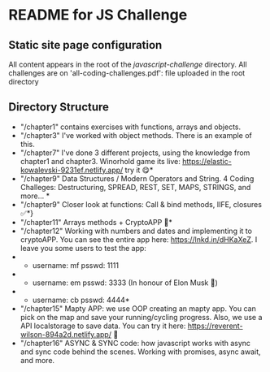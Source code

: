 # README for JS Challenge


## Static site page configuration

All content appears in the root of the *javascript-challenge* directory.
All challenges are on 'all-coding-challenges.pdf': file uploaded in the root directory

## Directory Structure

* "/chapter1" contains exercises with functions, arrays and objects.
* "/chapter3" I've worked with object methods. There is an example of this.
* "/chapter7" I've done 3 different projects, using the knowledge from chapter1 and chapter3. Winorhold game its live: https://elastic-kowalevski-9231ef.netlify.app/ try it 😋*
* "/chapter9" Data Structures / Modern Operators and String. 4 Coding Challeges: Destructuring, SPREAD, REST, SET, MAPS, STRINGS, and more... *
* "/chapter9" Closer look at functions: Call & bind methods, IIFE, closures ✅*}
* "/chapter11" Arrays methods + CryptoAPP 🤑*
* "/chapter12" Working with numbers and dates and implementing it to cryptoAPP. You can see the entire app here: https://lnkd.in/dHKaXeZ. I leave you some users to test the app:
* * username: mf psswd: 1111
* * username: em psswd: 3333 (In honour of Elon Musk 🤣)
* * username: cb psswd: 4444*
* "/chapter15" Mapty APP: we use OOP creating an mapty app. You can pick on the map and save your running/cycling progress. Also, we use a API localstorage to save data. You can try it here: https://reverent-wilson-894a2d.netlify.app/ 🥳
* "/chapter16" ASYNC & SYNC code: how javascript works with async and sync code behind the scenes. Working with promises, async await, and more.




